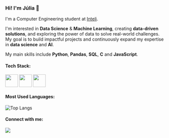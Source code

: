### Hi! I'm Júlia 👋

I'm a Computer Engineering student at [Inteli](https://www.inteli.edu.br/). 

I'm interested in **Data Science** & **Machine Learning**, creating **data-driven solutions**, and exploring the power of data to solve real-world challenges. My goal is to build impactful projects and continuously expand my expertise in **data science** and **AI**.

My main skills include **Python**, **Pandas**, **SQL**, **C** and **JavaScript**.

#### Tech Stack:
<p align="left">
  <img src="https://cdn.jsdelivr.net/gh/devicons/devicon/icons/python/python-original.svg" height="40" width="40"/>
  <img src="https://cdn.jsdelivr.net/gh/devicons/devicon/icons/javascript/javascript-original.svg" height="40" width="40"/>
  <img src="https://cdn.jsdelivr.net/gh/devicons/devicon/icons/c/c-original.svg" height="40" width="40"/>

</p>

#### Most Used Languages:
![Top Langs](https://github-readme-stats.vercel.app/api/top-langs/?username=julialveszz&layout=compact&theme=dark)

#### Connect with me:
<a href="https://www.linkedin.com/in/júlia-alvesdejesus/">
    <img src="https://img.shields.io/badge/LinkedIn-0077B5?style=for-the-badge&logo=linkedin&logoColor=white"/>
</a>
